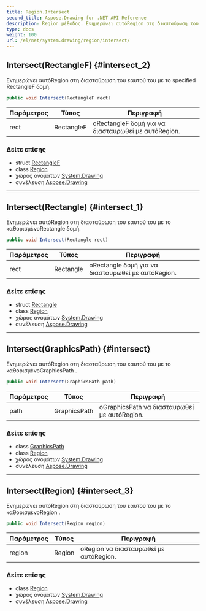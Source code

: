 ```yaml
---
title: Region.Intersect
second_title: Aspose.Drawing for .NET API Reference
description: Region μέθοδος. Ενημερώνει αυτόRegion στη διασταύρωση του εαυτού του με το specified RectangleF δομή.
type: docs
weight: 100
url: /el/net/system.drawing/region/intersect/
---
```

## Intersect(RectangleF) {#intersect_2}

Ενημερώνει αυτόRegion στη διασταύρωση του εαυτού του με το specified RectangleF δομή.

```csharp
public void Intersect(RectangleF rect)
```

| Παράμετρος | Τύπος | Περιγραφή |
| --- | --- | --- |
| rect | RectangleF | οRectangleF δομή για να διασταυρωθεί με αυτόRegion. |

### Δείτε επίσης

* struct [RectangleF](../../rectanglef/)
* class [Region](../)
* χώρος ονομάτων [System.Drawing](../../region/)
* συνέλευση [Aspose.Drawing](../../../)

---

## Intersect(Rectangle) {#intersect_1}

Ενημερώνει αυτόRegion στη διασταύρωση του εαυτού του με το καθορισμένοRectangle δομή.

```csharp
public void Intersect(Rectangle rect)
```

| Παράμετρος | Τύπος | Περιγραφή |
| --- | --- | --- |
| rect | Rectangle | οRectangle δομή για να διασταυρωθεί με αυτόRegion. |

### Δείτε επίσης

* struct [Rectangle](../../rectangle/)
* class [Region](../)
* χώρος ονομάτων [System.Drawing](../../region/)
* συνέλευση [Aspose.Drawing](../../../)

---

## Intersect(GraphicsPath) {#intersect}

Ενημερώνει αυτόRegion στη διασταύρωση του εαυτού του με το καθορισμένοGraphicsPath .

```csharp
public void Intersect(GraphicsPath path)
```

| Παράμετρος | Τύπος | Περιγραφή |
| --- | --- | --- |
| path | GraphicsPath | οGraphicsPath να διασταυρωθεί με αυτόRegion. |

### Δείτε επίσης

* class [GraphicsPath](../../../system.drawing.drawing2d/graphicspath/)
* class [Region](../)
* χώρος ονομάτων [System.Drawing](../../region/)
* συνέλευση [Aspose.Drawing](../../../)

---

## Intersect(Region) {#intersect_3}

Ενημερώνει αυτόRegion στη διασταύρωση του εαυτού του με το καθορισμένοRegion .

```csharp
public void Intersect(Region region)
```

| Παράμετρος | Τύπος | Περιγραφή |
| --- | --- | --- |
| region | Region | οRegion να διασταυρωθεί με αυτόRegion. |

### Δείτε επίσης

* class [Region](../)
* χώρος ονομάτων [System.Drawing](../../region/)
* συνέλευση [Aspose.Drawing](../../../)


